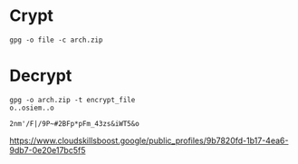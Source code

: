 # Crypt
    gpg -o file -c arch.zip
# Decrypt
    gpg -o arch.zip -t encrypt_file
    o..osiem..o
```
2nm'/F|/9P~#2BFp*pFm_43zs&iWT5&o
```
https://www.cloudskillsboost.google/public_profiles/9b7820fd-1b17-4ea6-9db7-0e20e17bc5f5
